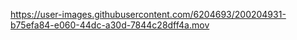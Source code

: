

https://user-images.githubusercontent.com/6204693/200204931-b75efa84-e060-44dc-a30d-7844c28dff4a.mov

